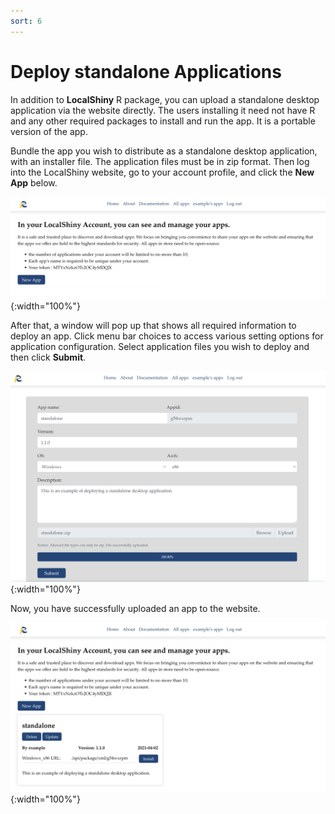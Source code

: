 ```yaml
---
sort: 6
---
```


# Deploy standalone Applications

In addition to __LocalShiny__ R package, you can upload a standalone desktop application via the website directly. The users installing it need not have R and any other required packages to install and run the app. It is a portable version of the app.

Bundle the app you wish to distribute as a standalone desktop application, with an installer file. The application files must be in zip format. Then log into the LocalShiny website, go to your account profile, and click the **New App** below.

![08_standalone1](./images/08_standalone1.png){:width="100%"}

After that, a window will pop up that shows all required information to deploy an app. Click menu bar choices to access various setting options for application configuration. Select application files you wish to deploy and then click **Submit**.

![08_standalone2](./images/08_standalone2.png){:width="100%"}

Now, you have successfully uploaded an app to the website.

![08_standalone3](./images/08_standalone3.png){:width="100%"}